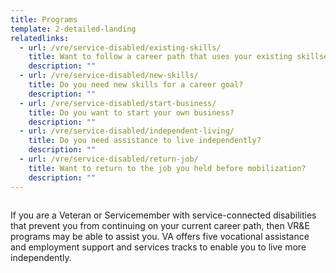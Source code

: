 ```yaml
---
title: Programs
template: 2-detailed-landing
relatedlinks:
  - url: /vre/service-disabled/existing-skills/
    title: Want to follow a career path that uses your existing skillset?
    description: ""
  - url: /vre/service-disabled/new-skills/
    title: Do you need new skills for a career goal?
    description: ""
  - url: /vre/service-disabled/start-business/
    title: Do you want to start your own business?
    description: ""
  - url: /vre/service-disabled/independent-living/
    title: Do you need assistance to live independently?
    description: ""
  - url: /vre/service-disabled/return-job/
    title: Want to return to the job you held before mobilization?
    description: ""
---
```


<div class="main" role="main" markdown="0">

<div class="section one" markdown="0">

<div class="primary" markdown="0">
<div class="row" markdown="0">
<div class="small-12 columns usa-content" markdown="1">
<div markdown="1">

If you are a Veteran or Servicemember with service-connected disabilities that prevent you from continuing on your current career path, then VR&amp;E programs may be able to assist you. VA offers five vocational assistance and employment support and services tracks to enable you to live more independently. 

</div>
</div>
</div>
</div>

</div>

</div>

